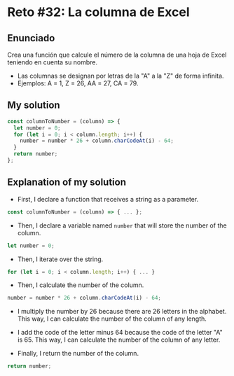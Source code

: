 # Reto #32: La columna de Excel

## Enunciado

Crea una función que calcule el número de la columna de una hoja de Excel teniendo en cuenta su nombre.
- Las columnas se designan por letras de la "A" a la "Z" de forma infinita.
- Ejemplos: A = 1, Z = 26, AA = 27, CA = 79.

## My solution

```js
const columnToNumber = (column) => {
  let number = 0;
  for (let i = 0; i < column.length; i++) {
    number = number * 26 + column.charCodeAt(i) - 64;
  }
  return number;
};
```

## Explanation of my solution

- First, I declare a function that receives a string as a parameter.

```js
const columnToNumber = (column) => { ... };
```

- Then, I declare a variable named `number` that will store the number of the column.

```js
let number = 0;
```

- Then, I iterate over the string.

```js
for (let i = 0; i < column.length; i++) { ... }
```

- Then, I calculate the number of the column.

```js
number = number * 26 + column.charCodeAt(i) - 64;
```

- I multiply the number by 26 because there are 26 letters in the alphabet. This way, I can calculate the number of the column of any length.

- I add the code of the letter minus 64 because the code of the letter "A" is 65. This way, I can calculate the number of the column of any letter.

- Finally, I return the number of the column.

```js
return number;
```
